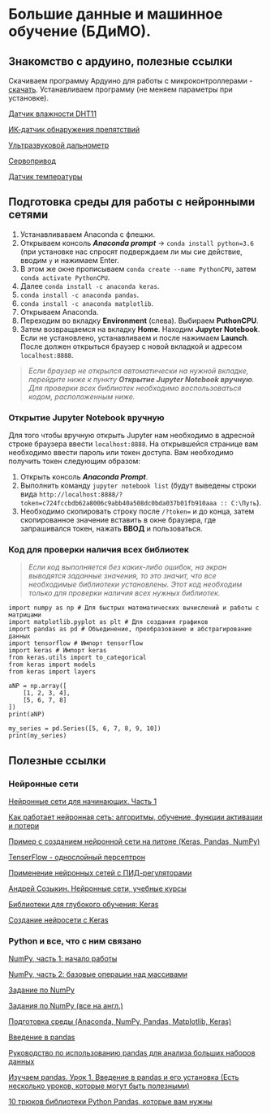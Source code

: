 # Большие данные и машинное обучение (БДиМО). 

## Знакомство с ардуино, полезные ссылки

Скачиваем программу Ардуино для работы с микроконтроллерами - [скачать](https://www.arduino.cc/download_handler.php).
Устанавливаем программу (не меняем параметры при установке).

[Датчик влажности DHT11](https://arduinomaster.ru/datchiki-arduino/datchiki-temperatury-i-vlazhnosti-dht11-dht22/)

[ИК-датчик обнаружения препятствий](http://coolcode.ru/arduino-infrakrasnyiy-datchik-obnaruzheniya-prepyatstviy-mh-series/)

[Ультразвуковой дальнометр](https://robotclass.ru/tutorials/arduino-sonic-hc-sr04/)

[Сервопривод](http://edurobots.ru/2014/04/arduino-servoprivod/)

[Датчик температуры](https://arduinomaster.ru/datchiki-arduino/arduino-ds18b20/)

## Подготовка среды для работы с нейронными сетями

1. Устанавливаваем Anaconda с флешки.
2. Открываем консоль ***Anaconda prompt*** -> `conda install python=3.6` (при установке нас спросят подверждаем ли мы сие действие, вводим `y` и нажимаем Enter.
3. В этом же окне прописываем `conda create --name PythonCPU`, затем `conda activate PythonCPU`.
4. Далее `conda install -c anaconda keras`.
5. `conda install -c anaconda pandas`.
6. `conda install -c anaconda matplotlib`.
7. Открываем Anaconda.
8. Переходим во вкладку **Environment** (слева). Выбираем **PuthonCPU**. 
9. Затем возвращаемся на вкладку **Home**. Находим **Jupyter Notebook**. Если не установлено, устанавливаем и после нажимаем **Launch**. После должен открыться браузер с новой вкладкой и адресом `localhost:8888`.
> *Если браузер не открылся автоматически на нужной вкладке, перейдите ниже к пункту **Открытие Jupyter Notebook вручную**.*
> *Для проверки всех библиотек необходимо воспользоваться кодом, расположенным ниже.*

### Открытие Jupyter Notebook вручную

Для того чтобы вручную открыть Jupyter нам необходимо в адресной строке браузера ввести `localhost:8888`. На открывшейся странице вам необходимо ввести пароль или токен доступа. Вам необходимо получить токен следующим образом:
1. Открыть консоль ***Anaconda Prompt***.
2. Выполнить команду `jupyter notebook list` (будут выведены строки вида `http://localhost:8888/?token=c724fccbdb62a8006c9abb40a508dc0bda037b01fb910aaa :: C:\Путь`).
3. Необходимо скопировать строку после `/?token=` и до конца, затем скопированное значение вставить в окне браузера, где запрашивался токен, нажать **ВВОД** и пользоваться.

### Код для проверки наличия всех библиотек
> *Если код выполняется без каких-либо ошибок, на экран выводятся заданные значения, то это значит, что все необходимые библиотеки установлены. Этот код необходим только для проверки наличия всех нужных библиотек.*
```
import numpy as np # Для быстрых математических вычислений и работы с матрицами
import matplotlib.pyplot as plt # Для создания графиков
import pandas as pd # Объединение, преобразование и абстрагирование данных
import tensorflow # Импорт tensorflow
import keras # Импорт keras
from keras.utils import to_categorical
from keras import models
from keras import layers

aNP = np.array([
    [1, 2, 3, 4],
    [5, 6, 7, 8]
])
print(aNP)

my_series = pd.Series([5, 6, 7, 8, 9, 10])
print(my_series)
```

## Полезные ссылки 

### Нейронные сети

[Нейронные сети для начинающих. Часть 1](https://habr.com/ru/post/312450/)

[Как работает нейронная сеть: алгоритмы, обучение, функции активации и потери](https://neurohive.io/ru/osnovy-data-science/osnovy-nejronnyh-setej-algoritmy-obuchenie-funkcii-aktivacii-i-poteri/)

[Пример с созданием нейронной сети на питоне (Keras, Pandas, NumPy)](https://www.kaggle.com/arihant0497/try-shallow-before-going-deep)

[TenserFlow - однослойный персептрон](https://andreyex.ru/tensorflow-mashinnoe-obuchenie/tensorflow-odnoslojnyj-perseptron/)

[Применение нейронных сетей с ПИД-регуляторами](https://cyberleninka.ru/article/v/primenenie-neyrosetevyh-regulyatorov-v-sistemah-upravleniya-elektroprivodami)

[Андрей Созыкин. Нейронные сети, учебные курсы](https://www.asozykin.ru/)

[Библиотеки для глубокого обучения: Keras](https://habr.com/ru/company/ods/blog/325432/)

[Cоздание нейросети c Keras](https://neurohive.io/ru/tutorial/nejronnaya-set-keras-python/)

### Python и все, что с ним связано

[NumPy, часть 1: начало работы](https://pythonworld.ru/numpy/1.html)

[NumPy, часть 2: базовые операции над массивами](https://pythonworld.ru/numpy/2.html)

[Задание по NumPy](http://www.machinelearning.ru/wiki/images/5/58/MMP_Practicum_317_2015_1.pdf)

[Задания по NumPy (все на англ.)](https://www.w3resource.com/python-exercises/numpy/index.php)

[Подготовка среды (Anaconda, NumPy, Pandas, Matplotlib, Keras)](https://towardsdatascience.com/installing-keras-tensorflow-using-anaconda-for-machine-learning-44ab28ff39cb)

[Введение в pandas](https://khashtamov.com/ru/pandas-introduction/)

[Руководство по использованию pandas для анализа больших наборов данных](https://habr.com/ru/company/ruvds/blog/442516/)

[Изучаем pandas. Урок 1. Введение в pandas и его установка (Есть несколько уроков, которые могут быть полезными)](https://devpractice.ru/pandas-series-and-dataframe-part2/)

[10 трюков библиотеки Python Pandas, которые вам нужны](https://proglib.io/p/pandas-tricks/)
